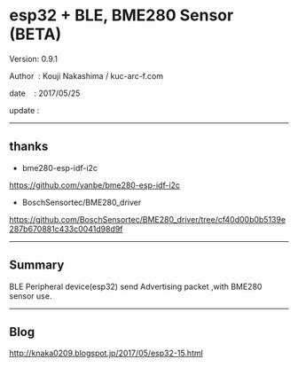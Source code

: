 ﻿# esp32 + BLE, BME280 Sensor (BETA)

 Version: 0.9.1

 Author  : Kouji Nakashima / kuc-arc-f.com

 date    : 2017/05/25

 update :
***

## thanks

* bme280-esp-idf-i2c

https://github.com/yanbe/bme280-esp-idf-i2c

* BoschSensortec/BME280_driver

https://github.com/BoschSensortec/BME280_driver/tree/cf40d00b0b5139e287b670881c433c0041d98d9f

***


## Summary
 BLE Peripheral device(esp32) send Advertising packet ,with BME280 sensor use.

***


## Blog
http://knaka0209.blogspot.jp/2017/05/esp32-15.html


